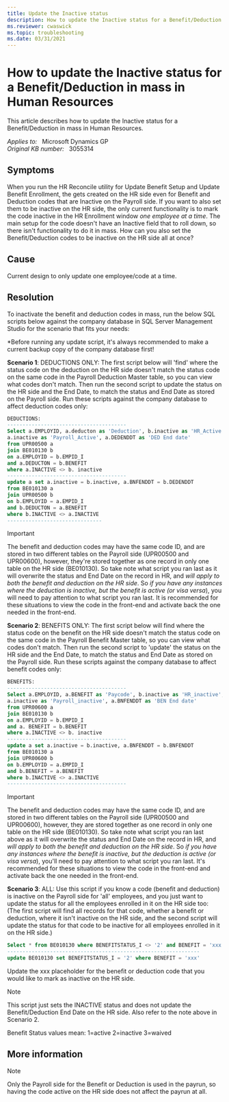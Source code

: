 ```yaml
---
title: Update the Inactive status
description: How to update the Inactive status for a Benefit/Deduction in mass in Human Resources.
ms.reviewer: cwaswick
ms.topic: troubleshooting
ms.date: 03/31/2021
---
```

# How to update the Inactive status for a Benefit/Deduction in mass in Human Resources

This article describes how to update the Inactive status for a Benefit/Deduction in mass in Human Resources.

_Applies to:_ &nbsp; Microsoft Dynamics GP  
_Original KB number:_ &nbsp; 3055314

## Symptoms

When you run the HR Reconcile utility for Update Benefit Setup and Update Benefit Enrollment, the gets created on the HR side even for Benefit and Deduction codes that are Inactive on the Payroll side. If you want to also set them to be inactive on the HR side, the only current functionality is to mark the code inactive in the HR Enrollment window *one employee at a time*. The main setup for the code doesn't have an Inactive field that to roll down, so there isn't functionality to do it in mass. How can you also set the Benefit/Deduction codes to be inactive on the HR side all at once?

## Cause

Current design to only update one employee/code at a time.

## Resolution

To inactivate the benefit and deduction codes in mass, run the below SQL scripts below against the company database in SQL Server Management Studio for the scenario that fits your needs:

*Before running any update script, it's always recommended to make a current backup copy of the company database first!

**Scenario 1**: DEDUCTIONS ONLY: The first script below will 'find' where the status code on the deduction on the HR side doesn't match the status code on the same code in the Payroll Deduction Master table, so you can view what codes don't match. Then run the second script to update the status on the HR side and the End Date, to match the status and End Date as stored on the Payroll side. Run these scripts against the company database to affect deduction codes only:

```sql
DEDUCTIONS:
---------------------------------------
Select a.EMPLOYID, a.deducton as 'Deduction', b.inactive as 'HR_Active', 
a.inactive as 'Payroll_Active', a.DEDENDDT as 'DED End date' 
from UPR00500 a
join BE010130 b
on a.EMPLOYID = b.EMPID_I
and a.DEDUCTON = b.BENEFIT
where a.INACTIVE <> b. inactive
---------------------------------------
update a set a.inactive = b.inactive, a.BNFENDDT = b.DEDENDDT
from BE010130 a
join UPR00500 b
on b.EMPLOYID = a.EMPID_I
and b.DEDUCTON = a.BENEFIT
where b.INACTIVE <> a.INACTIVE
-------------------------------
```

> [!IMPORTANT]
> The benefit and deduction codes may have the same code ID, and are stored in two different tables on the Payroll side (UPR00500 and UPR00600), however, they're stored together as one record in only one table on the HR side (BE010130). So take note what script you ran last as it will overwrite the status and End Date on the record in HR, and *will apply to both the benefit and deduction on the HR side*. So *if you have any instances where the deduction is inactive, but the benefit is active (or visa versa*), you will need to pay attention to what script you ran last. It is recommended for these situations to view the code in the front-end and activate back the one needed in the front-end.

**Scenario 2**: BENEFITS ONLY: The first script below will find where the status code on the benefit on the HR side doesn't match the status code on the same code in the Payroll Benefit Master table, so you can view what codes don't match. Then run the second script to 'update' the status on the HR side and the End Date, to match the status and End Date as stored on the Payroll side. Run these scripts against the company database to affect benefit codes only:

```sql
BENEFITS:
---------------------------------------
Select a.EMPLOYID, a.BENEFIT as 'Paycode', b.inactive as 'HR_inactive', 
a.inactive as 'Payroll_inactive', a.BNFENDDT as 'BEN End date' 
from UPR00600 a
join BE010130 b
on a.EMPLOYID = b.EMPID_I
and a. BENEFIT = b.BENEFIT
where a.INACTIVE <> b. inactive
---------------------------------------
update a set a.inactive = b.inactive, a.BNFENDDT = b.BNFENDDT 
from BE010130 a
join UPR00600 b
on b.EMPLOYID = a.EMPID_I
and b.BENEFIT = a.BENEFIT
where b.INACTIVE <> a.INACTIVE
--------------------------------------- 
```

> [!IMPORTANT]
> The benefit and deduction codes may have the same code ID, and are stored in two different tables on the Payroll side (UPR00500 and UPR00600), however, they are stored together as one record in only one table on the HR side (BE010130). So take note what script you ran last above as it will overwrite the status and End Date on the record in HR, and *will apply to both the benefit and deduction on the HR side*. So *if you have any instances where the benefit is inactive, but the deduction is active (or visa versa*), you'll need to pay attention to what script you ran last. It's recommended for these situations to view the code in the front-end and activate back the one needed in the front-end.

**Scenario 3**: ALL: Use this script if you know a code (benefit and deduction) is inactive on the Payroll side for 'all' employees, and you just want to update the status for all the employees enrolled in it on the HR side too: (The first script will find all records for that code, whether a benefit or deduction, where it isn't inactive on the HR side, and the second script will update the status for that code to be inactive for all employees enrolled in it on the HR side.)

```sql
Select * from BE010130 where BENEFITSTATUS_I <> '2' and BENEFIT = 'xxx'
---------------------------------------------------------------
update BE010130 set BENEFITSTATUS_I = '2' where BENEFIT = 'xxx'
```

Update the xxx placeholder for the benefit or deduction code that you would like to mark as inactive on the HR side.

> [!NOTE]
> This script just sets the INACTIVE status and does not update the Benefit/Deduction End Date on the HR side. Also refer to the note above in Scenario 2.

Benefit Status values mean:
1=active
2=inactive
3=waived

## More information

> [!NOTE]
> Only the Payroll side for the Benefit or Deduction is used in the payrun, so having the code active on the HR side does not affect the payrun at all.
